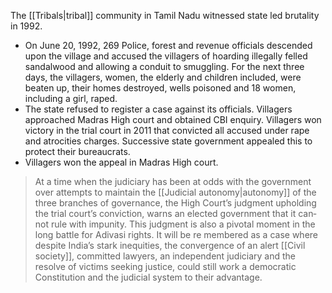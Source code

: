 The [[Tribals|tribal]] community in Tamil Nadu witnessed state led brutality in 1992.
- On June 20, 1992, 269 Police, forest and revenue officials descended upon the village and ac­cused the villagers of hoarding illegally felled san­dalwood and allowing a conduit to smuggling. For the next three days, the villagers, women, the elderly and children included, were beaten up, their homes destroyed, wells poisoned and 18 women, including a girl, raped.
- The state refused to register a case against its officials. Villagers approached Madras High court and obtained CBI enquiry. Villagers won victory in the trial court in 2011 that convicted all accused under rape and atrocities charges. Successive state government appealed this to protect their bureaucrats.
- Villagers won the appeal in Madras High court. 
>At a time when the judiciary has been at odds with the go­vernment over attempts to maintain the [[Judicial autonomy|autono­my]] of the three branches of governance, the High Court’s judgment upholding the trial court’s con­viction, warns an elected government that it can­ not rule with impunity.
>This judgment is also a pivotal moment in the long battle for Adivasi rights. It will be re­ membered as a case where despite India’s stark inequities, the convergence of an alert [[Civil socie­ty]], committed lawyers, an independent judiciary and the resolve of victims seeking justice, could still work a democratic Constitution and the jud­icial system to their advantage.